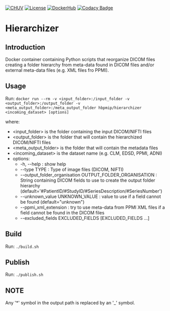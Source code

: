 [![CHUV](https://img.shields.io/badge/CHUV-LREN-AF4C64.svg)](https://www.unil.ch/lren/en/home.html) [![License](https://img.shields.io/badge/license-Apache--2.0-blue.svg)](https://github.com/LREN-CHUV/hierarchizer/blob/master/LICENSE) [![DockerHub](https://img.shields.io/badge/docker-hbpmip%2Fhierarchizer-008bb8.svg)](https://hub.docker.com/r/hbpmip/hierarchizer/) [![Codacy Badge](https://api.codacy.com/project/badge/Grade/830355fa4faa47169b44572ec43f6fea)](https://www.codacy.com/app/hbp-mip/hierarchizer?utm_source=github.com&amp;utm_medium=referral&amp;utm_content=LREN-CHUV/hierarchizer&amp;utm_campaign=Badge_Grade)

# Hierarchizer

## Introduction

Docker container containing Python scripts that reorganize DICOM files creating a folder hierarchy from meta-data found in DICOM files
and/or external meta-data files (e.g. XML files fro PPMI).

## Usage

Run: `docker run --rm -v <input_folder>:/input_folder -v <output_folder>:/output_folder -v <meta_output_folder>:/meta_output_folder hbpmip/hierarchizer <incoming_dataset> [options]`

where:
* <input_folder> is the folder containing the input DICOM/NIFTI files
* <output_folder> is the folder that will contain the hierarchized DICOM/NIFTI files
* <meta_output_folder> is the folder that will contain the metadata files
* <incoming_dataset> is the dataset name (e.g. CLM, EDSD, PPMI, ADNI)
* options:
  * -h, --help : show help
  * --type TYPE : Type of image files (DICOM, NIFTI)
  * --output_folder_organisation OUTPUT_FOLDER_ORGANISATION : String containing DICOM fields to use to create
  the output folder hierarchy (default='#PatientID/#StudyID/#SeriesDescription/#SeriesNumber')
  * --unknown_value UNKNOWN_VALUE : value to use if a field cannot be found (default="unknown")
  * --ppmi_xml_extension : try to use meta-data from PPMI XML files if a field cannot be found in the DICOM files
  * --excluded_fields EXCLUDED_FIELDS [EXCLUDED_FIELDS ...]


## Build

Run: `./build.sh`


## Publish

Run: `./publish.sh`


## NOTE

Any '*' symbol in the output path is replaced by an '_' symbol.
